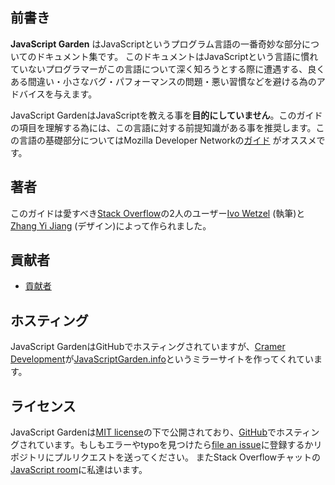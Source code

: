 ## 前書き

**JavaScript Garden** はJavaScriptというプログラム言語の一番奇妙な部分についてのドキュメント集です。
このドキュメントはJavaScriptという言語に慣れていないプログラマーがこの言語について深く知ろうとする際に遭遇する、良くある間違い・小さなバグ・パフォーマンスの問題・悪い習慣などを避ける為のアドバイスを与えます。

JavaScript GardenはJavaScriptを教える事を**目的にしていません**。このガイドの項目を理解する為には、この言語に対する前提知識がある事を推奨します。この言語の基礎部分についてはMozilla Developer Networkの[ガイド][1] がオススメです。 

## 著者

このガイドは愛すべき[Stack Overflow][2]の2人のユーザー[Ivo Wetzel][3]
(執筆)と[Zhang Yi Jiang][4] (デザイン)によって作られました。

## 貢献者

- [貢献者](https://github.com/BonsaiDen/JavaScript-Garden/graphs/contributors)

## ホスティング

JavaScript GardenはGitHubでホスティングされていますが、[Cramer Development][7]が[JavaScriptGarden.info][8]というミラーサイトを作ってくれています。

## ライセンス

JavaScript Gardenは[MIT license][9]の下で公開されており、[GitHub][10]でホスティングされています。もしもエラーやtypoを見つけたら[file an issue][11]に登録するかリポジトリにプルリクエストを送ってください。
またStack Overflowチャットの[JavaScript room][12]に私達はいます。


[1]: https://developer.mozilla.org/en/JavaScript/Guide
[2]: http://stackoverflow.com/
[3]: http://stackoverflow.com/users/170224/ivo-wetzel
[4]: http://stackoverflow.com/users/313758/yi-jiang
[5]: https://github.com/caio
[6]: https://github.com/blixt
[7]: http://cramerdev.com/
[8]: http://javascriptgarden.info/
[9]: https://github.com/BonsaiDen/JavaScript-Garden/blob/next/LICENSE
[10]: https://github.com/BonsaiDen/JavaScript-Garden
[11]: https://github.com/BonsaiDen/JavaScript-Garden/issues
[12]: http://chat.stackoverflow.com/rooms/17/javascript
